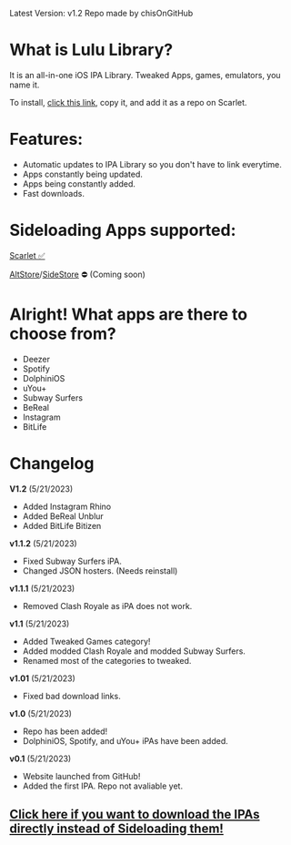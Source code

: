 Latest Version: v1.2
Repo made by chisOnGitHub

# What is Lulu Library?

It is an all-in-one iOS IPA Library. Tweaked Apps, games, emulators, you name it.

To install, [click this link](https://pastebin.com/raw/WKe8GhBz), copy it, and add it as a repo on Scarlet.

# Features:

- Automatic updates to IPA Library so you don't have to link everytime.
- Apps constantly being updated.
- Apps being constantly added.
- Fast downloads.

# Sideloading Apps supported:

[Scarlet ✅](https://usescarlet.com)

[AltStore](https://altstore.io)/[SideStore](https://sidestore.io/) ⛔️ (Coming soon)


# Alright! What apps are there to choose from?

- Deezer
- Spotify
- DolphiniOS
- uYou+
- Subway Surfers
- BeReal
- Instagram
- BitLife

# Changelog
**V1.2** (5/21/2023)
- Added Instagram Rhino
- Added BeReal Unblur
- Added BitLife Bitizen

**v1.1.2** (5/21/2023)
- Fixed Subway Surfers iPA.
- Changed JSON hosters. (Needs reinstall)

**v1.1.1** (5/21/2023)
- Removed Clash Royale as iPA does not work.

**v1.1** (5/21/2023)
- Added Tweaked Games category!
- Added modded Clash Royale and modded Subway Surfers.
- Renamed most of the categories to tweaked.

**v1.01** (5/21/2023)
- Fixed bad download links.

**v1.0** (5/21/2023)
- Repo has been added!
- DolphiniOS, Spotify, and uYou+ iPAs have been added.

**v0.1** (5/21/2023)
- Website launched from GitHub!
- Added the first IPA. Repo not avaliable yet.

## [Click here if you want to download the IPAs directly instead of Sideloading them!](https://github.com/chisOnGitHub/chisongithub.github.io/releases/tag/ipas)
